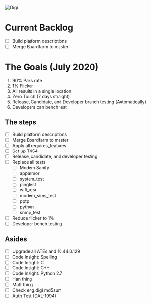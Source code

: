 <img src="https://pbs.twimg.com/profile_images/800865824579862532/nttFgD39_400x400.jpg" alt="Digi"
	title="Digi"/>

# Current Backlog

- [ ] Build platform descriptions
- [ ] Merge Boardfarm to master

# The Goals (July 2020)

1. 90% Pass rate
1. 1% Flicker
1. All results in a single location
1. Zero Touch (7 days straight)
1. Release, Candidate, and Developer branch testing (Automatically)
1. Developers can bench test

## The steps

- [ ] Build platform descriptions
- [ ] Merge Boardfarm to master
- [ ] Apply all requires_features
- [ ] Set up TX54
- [ ] Release, candidate, and developer testing
- [ ] Replace all tests
	- [ ] Modem Sanity
	- [ ] apparmor
	- [ ] system_test
	- [ ] pingtest
	- [ ] wifi_test
	- [ ] modem_sims_test
	- [ ] pptp
	- [ ] python
	- [ ] snmp_test
- [ ] Reduce flicker to 1%
- [ ] Developer bench testing

## Asides

- [ ] Upgrade all ATEs and 10.44.0.129
- [ ] Code Insight: Spelling
- [ ] Code Insight: C
- [ ] Code Insight: C++
- [ ] Code Insight: Python 2.7
- [ ] Han thing
- [ ] Matt thing
- [ ] Check eng.digi md5sum
- [ ] Auth Test (DAL-1994)
